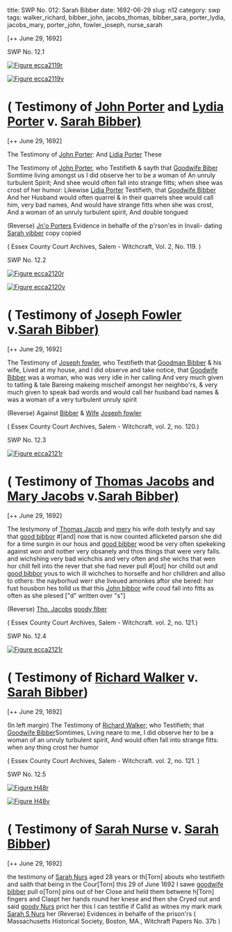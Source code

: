 title: SWP No. 012: Sarah Bibber
date: 1692-06-29
slug: n12
category: swp
tags: walker_richard, bibber_john, jacobs_thomas, bibber_sara, porter_lydia, jacobs_mary, porter_john, fowler_joseph, nurse_sarah




[++ June 29, 1692]

<div markdown class="doc" id="n12.1">

<div class="doc_id">SWP No. 12.1</div>


<span markdown class="figure">[![Figure ecca2119r](archives/ecca/thumb/ecca2119r.jpg)](archives/ecca/large/ecca2119r.jpg)</span>

<span markdown class="figure">[![Figure ecca2119v](archives/ecca/thumb/ecca2119v.jpg)](archives/ecca/large/ecca2119v.jpg)</span>

# ( Testimony of [John Porter](/tag/porter_john.html) and [Lydia Porter](/tag/porter_lydia.html) v. [Sarah Bibber)](/tag/bibber_sara.html)

[++ June 29, 1692]

The Testimony of [John Porter](/tag/porter_john.html): And [Lidia Porter](/tag/porter_lydia.html) These

The Testimony of [John Porter](/tag/porter_lydia.html), who Testifieth & sayth that  [Goodwife Biber](/tag/bibber_sara.html) Somtime living amongst us I did observe her to be  a woman of An unruly turbulent Spirit; And shee would often fall  into strange fitts; when shee was crost of her humor: Likewise [Lidia Porter](/tag/porter_lydia.html)  Testifieth, that [Goodwife Bibber](/tag/bibber_sara.html) And her Husband would  often quarrel & in their quarrels shee would call him, very bad names,  And would have strange fitts when she was crost, And a woman of  an unruly turbulent spirit, And double tongued

(Reverse) [Jn'o Porters](/tag/porter_john.html) Evidence in behalfe of the p'rson'es in Invali-  dating [Sarah vibber](/tag/bibber_sara.html)  copy  copied

( Essex County Court Archives, Salem - Witchcraft, Vol. 2, No. 119. )


</div>



<div markdown class="doc" id="n12.2">

<div class="doc_id">SWP No. 12.2</div>


<span markdown class="figure">[![Figure ecca2120r](archives/ecca/thumb/ecca2120r.jpg)](archives/ecca/large/ecca2120r.jpg)</span>

<span markdown class="figure">[![Figure ecca2120v](archives/ecca/thumb/ecca2120v.jpg)](archives/ecca/large/ecca2120v.jpg)</span>

# ( Testimony of [Joseph Fowler](/tag/fowler_joseph.html) v.[Sarah Bibber)](/tag/bibber_sara.html) 

[++ June 29, 1692]

The Testimony of [Joseph fowler](/tag/fowler_joseph.html), who Testifieth that [Goodman Bibber](/tag/bibber_john.html)  & his wife, Lived at my house, and I did observe and take  notice, that [Goodwife Bibber](/tag/bibber_sara.html) was a woman, who was very idle in  her calling And very much given to tatling & tale Bareing makeing  mischeif amongst her neighbo'rs, & very much given to speak bad  words and would call her husband bad names & was a woman of a  very turbulent unruly spirit

(Reverse) Against [Bibber](/tag/bibber_john.html) & [Wife](/tag/bibber_sara.html)  [Joseph fowler](/tag/fowler_joseph.html)

( Essex County Court Archives, Salem - Witchcraft, vol. 2, no. 120.)


</div>



<div markdown class="doc" id="n12.3">

<div class="doc_id">SWP No. 12.3</div>


<span markdown class="figure">[![Figure ecca2121r](archives/ecca/thumb/ecca2121r.jpg)](archives/ecca/large/ecca2121r.jpg)</span>

# ( Testimony of [Thomas Jacobs](/tag/jacobs_thomas.html) and [Mary Jacobs](/tag/jacobs_mary.html) v.[Sarah Bibber)](/tag/bibber_sara.html)

[++ June 29, 1692]

The testymony of [Thomas Jacob](/tag/jacobs_thomas.html) and [mery](/tag/jacobs_mary.html) his wife doth testyfy  and say that [good bibbor](/tag/bibber_sara.html) #[and] now that is now counted aflicketed  parson she did for a time surgin in our hous and [good bibber](/tag/bibber_sara.html) wood  be very often spekeking against won and nother very obsanely  and thos things that were very falls. and wichshing very bad wichchis  and very often and she wichs that wen hor chill fell into the rever  that she had never pull #[out] hor chilld out and [good bibbor](/tag/bibber_sara.html) yous  to wich ill wichches to horselfe and hor chilldren and allso to others:  the nayborhud werr she liveued amonkes aftor  she bered: hor fust housbon hes tolld us that this [John bibbor](/tag/bibber_john.html) wife  coud fall into fitts as often as she plesed ["d" written over "s"]

(Reverse) [Tho. Jacobs](/tag/jacobs_thomas.html)  [goody fiber](/tag/bibber_sara.html)

( Essex County Court Archives, Salem - Witchcraft. vol. 2, no. 121.)


</div>



<div markdown class="doc" id="n12.4">

<div class="doc_id">SWP No. 12.4</div>


<span markdown class="figure">[![Figure ecca2121r](archives/ecca/thumb/ecca2121r.jpg)](archives/ecca/large/ecca2121r.jpg)</span>

# ( Testimony of [Richard Walker](/tag/walker_richard.html) v. [Sarah Bibber](/tag/bibber_sara.html))

[++ June 29, 1692]

(In left margin) The Testimony of [Richard Walker;](/tag/walker_richard.html) who Testifieth;  that [Goodwife Bibber](/tag/bibber_sara.html)Somtimes, Living neare to me, I did observe  her to be a woman of an unruly turbulent spirit, And would often  fall into strange fitts: when any thing crost her humor

( Essex County Court Archives, Salem - Witchcraft. vol. 2, no. 121. )


</div>



<div markdown class="doc" id="n12.5">

<div class="doc_id">SWP No. 12.5</div>


<span markdown class="figure">[![Figure H48r](archives/MassHist/gifs/H48A.gif)](archives/MassHist/large/H48A.jpg)</span>

<span markdown class="figure">[![Figure H48v](archives/MassHist/gifs/H48B.gif)](archives/MassHist/large/H48B.jpg)</span>

# ( Testimony of [Sarah Nurse](/tag/nurse_sarah.html) v. [Sarah Bibber](/tag/bibber_sara.html))

[++ June 29, 1692]

the testimony of [Sarah Nurs](/tag/nurse_sarah.html) aged 28 years or th[Torn] abouts  who testifieth and saith that being in the Cour[Torn] this 29 of June  1692 I sawe [goodwife bibber](/tag/bibber_sara.html) pull o[Torn] pins out of her  Close and held them betwene h[Torn] fingers and Claspt her hands  round her knese and then she Cryed out and said [goody Nurs](/tag/nurse_sarah.html) prict   her this I can testifie if Calld as witnes my mark
mark  [Sarah S Nurs](/tag/nurse_sarah.html)  her  (Reverse) Evidences in behalfe of the prison'rs  ( Massachusetts Historical Society, Boston, MA., Witchraft Papers No. 37b )

</div>

